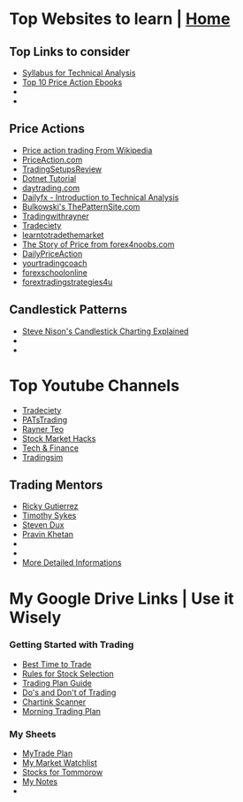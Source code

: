 # Top Websites to learn | <a href="https://github.com/SanjeevStephan/MySpace-Public/blob/master/README.md">Home</a>
## Top Links to consider 
* <a href="https://github.com/SanjeevStephan/MySpace-Public/blob/master/Day-Trading/syllabus_technical_analysis.md">Syllabus for Technical Analysis</a>
* <a href="https://www.tradingsetupsreview.com/top-10-price-action-trading-books/">Top 10 Price Action Ebooks</a>
* <a href=""></a>
* <a href=""></a>



## Price Actions
* <a href="https://en.wikipedia.org/wiki/Price_action_trading">Price action trading From Wikipedia<a/>
* <a href="https://priceaction.com/price-action-university/beginners/what-is-price-action/">PriceAction.com</a>
* <a href="https://www.tradingsetupsreview.com/">TradingSetupsReview</a>
* <a href="https://dotnettutorials.net/course/trading-with-smart-money/">Dotnet Tutorial </a>
* <a href="https://www.daytrading.com/technical-analysis">  daytrading.com</a>
* <a href="https://www.dailyfx.com/education">Dailyfx - Introduction to Technical Analysis</a>  
* <a href="http://thepatternsite.com/">Bulkowski's ThePatternSite.com</a>  
* <a href="https://www.tradingwithrayner.com/category/blog/">Tradingwithrayner</a>
* <a href="https://www.tradeciety.com/category/price-action/">Tradeciety </a>
* <a href="https://www.learntotradethemarket.com/price-action-trading-forex">learntotradethemarket</a>
* <a href="https://www.forex4noobs.com/forex-trading-strategy/">The Story of Price from forex4noobs.com</a>
* <a href="https://dailypriceaction.com/blog/">DailyPriceAction</a>
* <a href="https://yourtradingcoach.com/">yourtradingcoach</a>
* <a href="https://www.forexschoolonline.com/">forexschoolonline</a>
* <a href="https://forextradingstrategies4u.com/category/price-action-forex-trading-strategies/">forextradingstrategies4u</a>
  

## Candlestick Patterns
* <a href="https://candlecharts.com/">Steve Nison's Candlestick Charting Explained</a>
* <a href=""></a>
* <a href=""></a>

# Top Youtube Channels
* <a href="https://www.youtube.com/channel/UC9qrrcSPGThjS_YfuX_RGag">Tradeciety</a>
* <a href="https://www.youtube.com/user/PATsTrading/videos">PATsTrading</a>
* <a href="https://www.youtube.com/channel/UCFSn-h8wTnhpKJMteN76Abg">Rayner Teo</a>
* <a href="https://www.youtube.com/channel/UCDHtuWu3DPZTh5qslLgZfKQ">Stock Market Hacks</a>
* <a href="https://www.youtube.com/channel/UCwAR5SElzS5RkZxVGvEnr0Q">Tech & Finance</a>
* <a href="https://www.youtube.com/channel/UCtQSrl7U9c0T88k1GdhV04A">Tradingsim</a>
## Trading Mentors
* <a href="https://www.youtube.com/channel/UCtlAFoYl2aWb6pMiHCctQHA">Ricky Gutierrez</a>
* <a href="https://www.youtube.com/channel/UCoSG43KFjTe0trsteSQ46Ng">Timothy Sykes</a>
* <a href="https://www.youtube.com/channel/UCQO8KW89UmUxltx8pQPrDRQ">Steven Dux</a>
* <a href="https://www.youtube.com/channel/UC3tqH99vMHIuUYIsYY5yIcg">Pravin Khetan</a>
* <a href=""></a>
* <a href=""></a>
* <a href="https://docs.google.com/spreadsheets/d/1WNPB7SAbdlT-_fgW4uHkpycWEvDjDZTESRWKDZAr0W4/edit?usp=sharing">More Detailed Informations</a>
# My Google Drive Links | Use it Wisely
### Getting Started with Trading
* <a href="https://docs.google.com/document/d/163hkjHHyAXQzUFy6H_UUp5eTPjWmS6T1FB2JJuFq_DU/edit?usp=sharing">Best Time to Trade</a>  
* <a href="https://docs.google.com/document/d/1kc2bUseHM10C9Mx2Z-gHmP17j92VUsXtKS6FPRDAiR0/edit?usp=sharing">Rules for Stock Selection</a>
* <a href="https://docs.google.com/document/d/1STXKFZ4RTY6mIrIoPPwCadmFIB2WuLVQSfdtsPigylY/edit?usp=sharing">Trading Plan Guide</a>
* <a href="https://docs.google.com/document/d/1QQdtsPNUKRYFzYyTi6GJiY1eDiIreGF20WCtji2BRW0/edit?usp=sharing">Do's and Don't of Trading</a>
* <a href="https://docs.google.com/document/d/1LMyuxOnvF9E1eu-PByNDHNFkztF05BXxabyHE6gGCt4/edit?usp=sharing">Chartink Scanner</a>
* <a href="">Morning Trading Plan</a>
### My Sheets
* <a href="https://docs.google.com/spreadsheets/d/191gXOHCBMKwiu4aadAqXVDjPOVWmEIZLMOcAl7wlQhw/edit?usp=sharing">MyTrade Plan</a>
* <a href="https://docs.google.com/spreadsheets/d/1OmdbG3-OWwYQFhlYSlQQM1EodhKV3NR5vKMgHuW19UU/edit?usp=sharing">My Market Watchlist</a>
* <a href="https://docs.google.com/spreadsheets/d/1sp9XdrGcD3y2up0U6DduMEBhLIE2gtjEFhGsweyPij8/edit?usp=sharing">Stocks for Tommorow</a>
* <a href="https://drive.google.com/drive/folders/16O54lmssjctwQqMhD2DTzlIljJm8wBVK?usp=sharing">My Notes</a>
* <a href=""></a>


